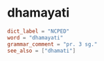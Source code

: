 # dhamayati

``` toml
dict_label = "NCPED"
word = "dhamayati"
grammar_comment = "pr. 3 sg."
see_also = ["dhamati"]
```

